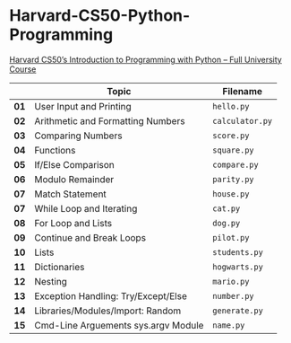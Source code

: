 # Harvard-CS50-Python-Programming  
[Harvard CS50’s Introduction to Programming with Python – Full University Course](https://www.youtube.com/watch?v=nLRL_NcnK-4)
    
|        | Topic                              | Filename        |
|--------|------------------------------------|-----------------|
| **01** | User Input and Printing            | `hello.py`      |
| **02** | Arithmetic and Formatting Numbers  | `calculator.py` |
| **03** | Comparing Numbers                  | `score.py`      |
| **04** | Functions                          | `square.py`     |
| **05** | If/Else Comparison                 | `compare.py`    |
| **06** | Modulo Remainder                   | `parity.py`     |
| **07** | Match Statement                    | `house.py`      |     
| **07** | While Loop and Iterating           | `cat.py`        |    
| **08** | For Loop and Lists                 | `dog.py`        |    
| **09** | Continue and Break Loops           | `pilot.py`      |
| **10** | Lists                              | `students.py`   |
| **11** | Dictionaries                       | `hogwarts.py`   |    
| **12** | Nesting                            | `mario.py`      |    
| **13** | Exception Handling: Try/Except/Else| `number.py`     |     
| **14** | Libraries/Modules/Import: Random   | `generate.py`   |    
| **15** | Cmd-Line Arguements sys.argv Module| `name.py`       |  
      
<!--       
| **9**  | Dictionaries                       | `phonebook.py`  |
| **10** | Tuples                             | `coordinates.py`|
| **11** | Sets                               | `unique.py`     |  
| **12** | Exceptions                         | `exceptions.py` |
| **13** | Classes and Objects                | `bank.py`       |
| **14** | Inheritance                        | `inheritance.py`|
| **15** | Modules and Packages               | `modules.py`    |
-->  
